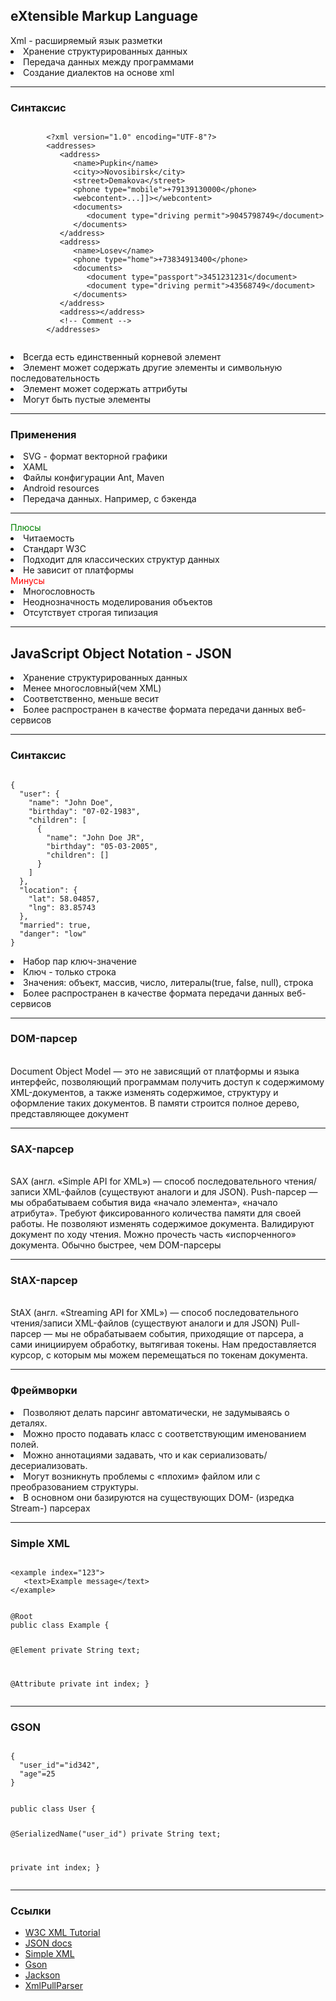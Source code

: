 ## eXtensible Markup Language

<div>Xml - расширяемый язык разметки</div>
<li>Хранение структурированных данных</li>
<li>Передача данных между программами</li>
<li>Создание диалектов на основе xml</li>

---

### Синтаксис

<div class="half-left">
    <pre><code class="xml small">
        &lt;?xml version="1.0" encoding="UTF-8"?&gt;
        &lt;addresses&gt;
           &lt;address&gt;
              &lt;name&gt;Pupkin&lt;/name&gt;
              &lt;city&gt;>Novosibirsk&lt;/city&gt;
              &lt;street&gt;Demakova&lt;/street&gt;
              &lt;phone type="mobile">+79139130000&lt;/phone&gt;
              &lt;webcontent&gt;<![CDATA[<html>...<html>]]>&lt;/webcontent&gt;
              &lt;documents&gt;
                 &lt;document type="driving permit">9045798749&lt;/document&gt;
              &lt;/documents&gt;
           &lt;/address&gt;
           &lt;address&gt;
              &lt;name&gt;Losev&lt;/name&gt;
              &lt;phone type="home"&gt;+73834913400&lt;/phone&gt;
              &lt;documents&gt;
                 &lt;document type="passport"&gt;3451231231&lt;/document&gt;
                 &lt;document type="driving permit"&gt;43568749&lt;/document&gt;
              &lt;/documents&gt;
           &lt;/address&gt;
           &lt;address&gt;&lt;/address&gt;
           &lt;!-- Comment --&gt;
        &lt;/addresses&gt;
    </code></pre>
</div>

<div class="half-right">
    <li>Всегда есть единственный корневой элемент</li>
    <li>Элемент может содержать другие элементы и символьную последовательность</li>
    <li>Элемент может содержать аттрибуты</li>
    <li>Могут быть пустые элементы</li>
</div>

---

### Применения

<li class="fragment" data-fragment-index="1">SVG - формат векторной графики</li>
<li class="fragment" data-fragment-index="2">XAML</li>
<li class="fragment" data-fragment-index="3">Файлы конфигурации Ant, Maven</li>
<li class="fragment" data-fragment-index="4">Android resources</li>
<li class="fragment" data-fragment-index="5">Передача данных. Например, с бэкенда</li>

---

<div class="half-left fragment" data-fragment-index="1">
    <font color="green">Плюсы</font>
    <li>Читаемость</li>
    <li>Стандарт W3C</li>
    <li>Подходит для классических структур данных</li>
    <li>Не зависит от платформы</li>
</div>

<div class="half-right fragment" data-fragment-index="2">
    <font color="red">Минусы</font>
    <li>Многословность</li>
    <li>Неоднозначность моделирования объектов</li>
    <li>Отсутствует строгая типизация</li>
</div>

---

## JavaScript Object Notation - JSON

<li>Хранение структурированных данных</li>
<li>Менее многословный(чем XML)</li>
<li>Соответственно, меньше весит</li>
<li>Более распространен в качестве формата передачи данных веб-сервисов</li>

---

### Синтаксис

<div class="half-left">
<pre><code class="JavaScript small">
{
  "user": {
    "name": "John Doe",
    "birthday": "07-02-1983",
    "children": [
      {
        "name": "John Doe JR",
        "birthday": "05-03-2005",
        "children": []
      }
    ]
  },
  "location": {
    "lat": 58.04857,
    "lng": 83.85743
  },
  "married": true,
  "danger": "low"
}
</code></pre>
</div>

<div class="half-right">
    <li>Набор пар ключ-значение</li>
    <li>Ключ - только строка</li>
    <li>Значения: объект, массив, число, литералы(true, false, null), строка</li>
    <li>Более распространен в качестве формата передачи данных веб-сервисов</li>
</div>

---

### DOM-парсер

<br>
Document Object Model — это не зависящий от платформы и языка интерфейс, позволяющий программам получить доступ к содержимому XML-документов, а также изменять содержимое, структуру и оформление таких документов. В памяти строится полное дерево, представляющее документ

---

### SAX-парсер

<br>
SAX (англ. «Simple API for XML») — способ последовательного чтения/записи XML-файлов (существуют аналоги и для JSON). Push-парсер — мы обрабатываем события вида «начало элемента», «начало атрибута». Требуют фиксированного количества памяти для своей работы. Не позволяют изменять содержимое документа. Валидируют документ по ходу чтения. Можно прочесть часть «испорченного» документа. Обычно быстрее, чем DOM-парсеры

---

### StAX-парсер

<br>
StAX (англ. «Streaming API for XML») — способ последовательного чтения/записи XML-файлов (существуют аналоги и для JSON) Pull-парсер — мы не обрабатываем события, приходящие от парсера, а сами инициируем обработку, вытягивая токены. Нам предоставляется курсор, с которым мы можем перемещаться по токенам документа.

---

### Фреймворки

<li>Позволяют делать парсинг автоматически, не задумываясь о деталях.</li>
<li>Можно просто подавать класс с соответствующим именованием полей.</li>
<li>Можно аннотациями задавать, что и как сериализовать/десериализовать.</li>
<li>Могут возникнуть проблемы с «плохим» файлом или с преобразованием структуры.</li>
<li>В основном они базируются на существующих DOM- (изредка Stream-) парсерах</li>

---

### Simple XML

<div class="half-left">
<pre><code class="xml">
&lt;example index="123"&gt;
   &lt;text&gt;Example message&lt;/text&gt;
&lt;/example&gt;
</code></pre>  
</div>

<div class="half-right">
<pre><code class="java">
@Root
public class Example {

   @Element
   private String text;

   @Attribute
   private int index;
}
</code></pre>  
</div>

---

### GSON

<div class="half-left">
<pre><code class="JavaScript">
{
  "user_id"="id342",
  "age"=25
}
</code></pre>
</div>
<div class="half-right">
<pre><code class="java">
public class User {

   @SerializedName("user_id")
   private String text;

   private int index;
}
</code></pre>
</div>

---

### Ссылки

- [W3C XML Tutorial](http://www.w3schools.com/xml/)
- [JSON docs](http://www.json.org/)
- [Simple XML](http://simple.sourceforge.net/)
- [Gson](https://github.com/google/gson)
- [Jackson](http://wiki.fasterxml.com/JacksonHome)
- [XmlPullParser](https://developer.android.com/reference/org/xmlpull/v1/XmlPullParser.html)